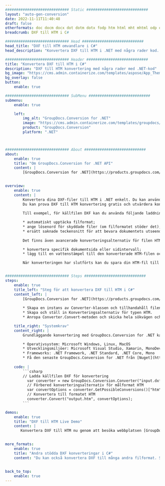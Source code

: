```yaml
---
############################# Static ############################
layout: "auto-gen-conversion"
date: 2022-11-11T11:40:48
draft: false
otherformats: doc docm docx dot dotm dotx fodp htm html mht mhtml odp odt otp pot potm potx pps ppsm ppsx ppt pptm pptx rtf
breadcrumb: DXF till HTM i C#

############################# Head ############################
head_title: "DXF till HTM omvandlare i C#"
head_description: "Konvertera DXF till HTM i .NET med några rader kod. Använd GroupDocs Document Conversion API för att konvertera över 160 filformat."

############################# Header ############################
title: "Konvertera DXF till HTM i C#"
description: "DXF till HTM konvertering med några rader med .NET-kod"
bg_image: "https://cms.admin.containerize.com/templates/aspose/App_Themes/V3/images/bg/header1.png"
bg_overlay: false
button:
    enable: true

############################# SubMenu ############################
submenu:
    enable: true

    left:
        img_alt: "GroupDocs.Conversion for .NET"
        image: "https://cms.admin.containerize.com/templates/groupdocs/images/product-logos/90x90-noborder/groupdocs-conversion-net.png"
        product: "GroupDocs.Conversion"
        platform: ".NET"



############################# About ############################
about:
    enable: true
    title: "Om GroupDocs.Conversion for .NET API"
    content: |
        [GroupDocs.Conversion for .NET](https://products.groupdocs.com/conversion/net/) kan användas för att konvertera Microsoft Word, Excel, PowerPoint, PDF, Visio och andra format. GroupDocs.Conversion är ett fristående API som är lämpligt för back-end och interna system där hög prestanda krävs. Det beror inte på någon programvara som Microsoft eller Open Office.
    

overview:
    enable: true
    content: |
        Konvertera dina DXF-filer till HTM i .NET enkelt. Du kan använda bara ett par C# kodrader i valfri plattform som du vill, som - Windows, Linux, macOS.
        Du kan prova DXF till HTM konvertering gratis och utvärdera konverteringsresultatens kvalitet. Tillsammans med enkla filkonverteringsscenarier kan du prova mer avancerade alternativ för att ladda källfilen DXF och för att spara resultatet HTM. 
        
        Till exempel, för källfilen DXF kan du använda följande laddningsalternativ:

        * automatiskt upptäcka filformat;
        * ange lösenord för skyddade filer (om filformatet stöder det);
        * ersätt saknade teckensnitt för att bevara dokumentets utseende.
        
        Det finns även avancerade konverteringsalternativ för filen HTM:

        * konvertera specifik dokumentsida eller sidintervall;
        * lägg till en vattenstämpel till den konverterade HTM-filen och många fler.

        När konverteringen har slutförts kan du spara din HTM-fil till den lokala filsökvägen eller någon tredje parts lagring som FTP, Amazon S3, Google Drive, Dropbox etc. Observera - för att konvertera DXF till {{ TO}} det finns inget behov av någon ytterligare programvara installerad - som MS Office, Open Office, Adobe Acrobat Reader etc.


############################# Steps ############################
steps:
    enable: true
    title_left: "Steg för att konvertera DXF till HTM i C#"
    content_left: |
        [GroupDocs.Conversion for .NET](https://products.groupdocs.com/conversion/net/) gör det enkelt för utvecklare att konvertera en DXF-fil till HTM med några rader kod.
        
        * Skapa en instans av Converter-klassen och tillhandahåll filen DXF med den fullständiga sökvägen
        * Skapa och ställ in Konverteringsalternativ för typen HTM.
        * Anropa Converter.Convert-metoden och skicka hela sökvägen och formatet (HTM) som en parameter

    title_right: "Systemkrav"
    content_right: |
        Grundläggande konvertering med GroupDocs.Conversion for .NET kan göras med bara några enkla steg. Våra API:er stöds på alla större plattformar och operativsystem. Innan du kör koden nedan, se till att du har följande förutsättningar installerade på ditt system.

        * Operativsystem: Microsoft Windows, Linux, MacOS
        * Utvecklingsmiljöer: Microsoft Visual Studio, Xamarin, MonoDevelop
        * Frameworks: .NET Framework, .NET Standard, .NET Core, Mono
        * Få den senaste GroupDocs.Conversion for .NET från [Nuget](https://www.nuget.org/packages/groupdocs.conversion)
         
    code: |
        ```csharp    
        // Ladda källfilen DXF för konvertering
          var converter = new GroupDocs.Conversion.Converter("input.dxf");
          // Förbered konverteringsalternativ för målformat HTM
          var convertOptions = converter.GetPossibleConversions()["htm"].ConvertOptions;
          // Konvertera till formatet HTM
          converter.Convert("output.htm", convertOptions);
        ```

demos:
    enable: true
    title: "DXF till HTM Live Demo"
    content: |
       Konvertera DXF till HTM nu genom att besöka webbplatsen [GroupDocs.Conversion App](https://products.groupdocs.app/conversion/family). Onlinedemo har följande fördelar
          

more_formats:
    enable: true
    title: "Andra stödda DXF konverteringar i C#"
    content: "Du kan också konvertera DXF till många andra filformat. Se listan nedan."
       
       
back_to_top:
    enable: true
---
```

